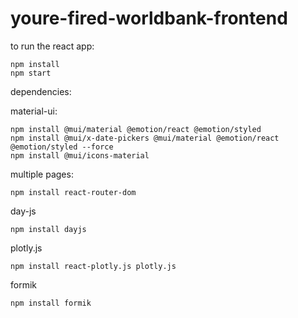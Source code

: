 # youre-fired-worldbank-frontend

to run the react app:

```
npm install
npm start
```

dependencies:

material-ui:

```
npm install @mui/material @emotion/react @emotion/styled
npm install @mui/x-date-pickers @mui/material @emotion/react @emotion/styled --force
npm install @mui/icons-material
```

multiple pages:

```
npm install react-router-dom
```

day-js

```
npm install dayjs
```

plotly.js

```
npm install react-plotly.js plotly.js
```

formik

```
npm install formik
```
